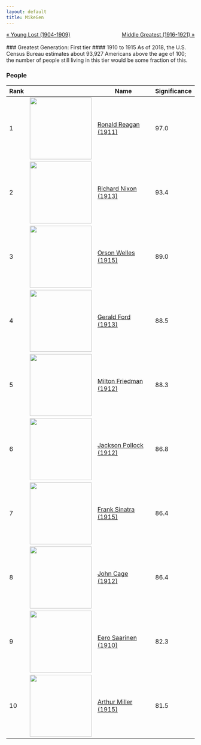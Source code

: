 ```yaml
---
layout: default
title: MikeGen
---
```

<div style="overflow: hidden"><a href="/mike-gen/generations/lost-young.html" class="previous" style="float: left !important">&laquo; Young Lost (1904-1909)</a><a href="/mike-gen/generations/greatest-middle.html" class="next" style="float: right !important">Middle Greatest (1916-1921) &raquo;</a></div>
<br>
### Greatest Generation: First tier
#### 1910 to 1915
As of 2018, the U.S. Census Bureau estimates about 93,927 Americans above the age of 100; the number of people still living in this tier would be some fraction of this.

### People

Rank |     | Name                               | Significance 
---- | --- | ---------------------------------- | -------- 
1    | <img src="https://upload.wikimedia.org/wikipedia/commons/1/16/Official_Portrait_of_President_Reagan_1981.jpg" width="165" /> | [Ronald Reagan (1911)](https://en.wikipedia.org/wiki/Ronald_Reagan) | 97.0
2    | <img src="https://upload.wikimedia.org/wikipedia/commons/e/ec/Richard_Nixon_presidential_portrait.jpg" width="165" /> | [Richard Nixon (1913)](https://en.wikipedia.org/wiki/Richard_Nixon) | 93.4
3    | <img src="https://upload.wikimedia.org/wikipedia/commons/f/ff/Orson_Welles_1937.jpg" width="165" /> | [Orson Welles (1915)](https://en.wikipedia.org/wiki/Orson_Welles) | 89.0
4    | <img src="https://upload.wikimedia.org/wikipedia/commons/3/36/Gerald_Ford_presidential_portrait_%28cropped%29.jpg" width="165" /> | [Gerald Ford (1913)](https://en.wikipedia.org/wiki/Gerald_Ford) | 88.5
5    | <img src="https://upload.wikimedia.org/wikipedia/commons/2/20/Portrait_of_Milton_Friedman.jpg" width="165" /> | [Milton Friedman (1912)](https://en.wikipedia.org/wiki/Milton_Friedman) | 88.3
6    | <img src="https://upload.wikimedia.org/wikipedia/en/4/42/Namuth_-_Pollock.jpg" width="165" /> | [Jackson Pollock (1912)](https://en.wikipedia.org/wiki/Jackson_Pollock) | 86.8
7    | <img src="https://upload.wikimedia.org/wikipedia/commons/a/af/Frank_Sinatra_%2757.jpg" width="165" /> | [Frank Sinatra (1915)](https://en.wikipedia.org/wiki/Frank_Sinatra) | 86.4
8    | <img src="https://upload.wikimedia.org/wikipedia/commons/2/23/John_Cage_%281988%29.jpg" width="165" /> | [John Cage (1912)](https://en.wikipedia.org/wiki/John_Cage) | 86.4
9    | <img src="https://upload.wikimedia.org/wikipedia/commons/0/06/Eero-Saarinen.jpg" width="165" /> | [Eero Saarinen (1910)](https://en.wikipedia.org/wiki/Eero_Saarinen) | 82.3
10   | <img src="https://upload.wikimedia.org/wikipedia/commons/3/38/Arthur-miller.jpg" width="165" /> | [Arthur Miller (1915)](https://en.wikipedia.org/wiki/Arthur_Miller) | 81.5
